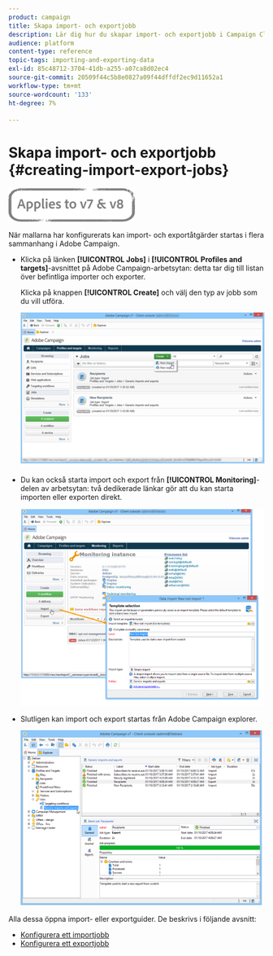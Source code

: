 ```yaml
---
product: campaign
title: Skapa import- och exportjobb
description: Lär dig hur du skapar import- och exportjobb i Campaign Classic.
audience: platform
content-type: reference
topic-tags: importing-and-exporting-data
exl-id: 85c48712-3704-41db-a255-a07ca8d02ec4
source-git-commit: 20509f44c5b8e0827a09f44dffdf2ec9d11652a1
workflow-type: tm+mt
source-wordcount: '133'
ht-degree: 7%

---
```


# Skapa import- och exportjobb {#creating-import-export-jobs}

![](../../assets/common.svg)

När mallarna har konfigurerats kan import- och exportåtgärder startas i flera sammanhang i Adobe Campaign.

* Klicka på länken **[!UICONTROL Jobs]** i **[!UICONTROL Profiles and targets]**-avsnittet på Adobe Campaign-arbetsytan: detta tar dig till listan över befintliga importer och exporter.

   Klicka på knappen **[!UICONTROL Create]** och välj den typ av jobb som du vill utföra.

   ![](assets/s_ncs_user_import_from_home.png)

* Du kan också starta import och export från **[!UICONTROL Monitoring]**-delen av arbetsytan: två dedikerade länkar gör att du kan starta importen eller exporten direkt.

   ![](assets/s_ncs_user_import_from_production.png)

* Slutligen kan import och export startas från Adobe Campaign explorer.

   ![](assets/s_ncs_user_export_wizard_launch_from_menu.png)


Alla dessa öppna import- eller exportguider. De beskrivs i följande avsnitt:

* [Konfigurera ett importjobb](../../platform/using/executing-import-jobs.md)
* [Konfigurera ett exportjobb](../../platform/using/executing-export-jobs.md)
